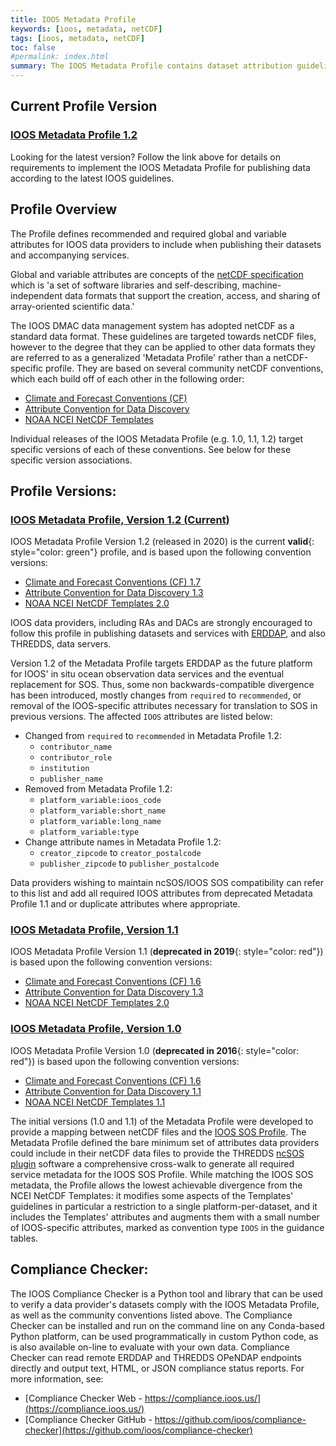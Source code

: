 ```yaml
---
title: IOOS Metadata Profile
keywords: [ioos, metadata, netCDF]
tags: [ioos, metadata, netCDF]
toc: false
#permalink: index.html
summary: The IOOS Metadata Profile contains dataset attribution guidelines and examples to help the US IOOS community publish datasets in netCDF and other related data formats in an interoperable manner.  The goal of the metadata profile is to allow users of IOOS' data services, such as ERDDAP, THREDDS, OPeNDAP, and SOS, seamless access and use across individual IOOS data providers' services.
---
```


## **Current Profile Version**

### [**IOOS Metadata Profile 1.2**](ioos-metadata-profile-v1-2.html)

Looking for the latest version?  Follow the link above for details on requirements to implement the IOOS Metadata Profile for publishing data according to the latest IOOS guidelines.

## **Profile Overview**

The Profile defines recommended and required global and variable attributes for IOOS data providers to include when publishing their datasets and accompanying services.

Global and variable attributes are concepts of the [netCDF specification](https://www.unidata.ucar.edu/software/netcdf/docs/) which is 'a set of software libraries and self-describing, machine-independent data formats that support the creation, access, and sharing of array-oriented scientific data.'  

The IOOS DMAC data management system has adopted netCDF as a standard data format.  These guidelines are targeted towards netCDF files, however to the degree that they can be applied to other data formats they are referred to as a generalized 'Metadata Profile' rather than a netCDF-specific profile.  They are based on several community netCDF conventions, which each build off of each other in the following order:

- [Climate and Forecast Conventions (CF)](http://cfconventions.org/)
- [Attribute Convention for Data Discovery](http://wiki.esipfed.org/index.php?title=Attribute_Convention_for_Data_Discovery)
- [NOAA NCEI NetCDF Templates](https://www.nodc.noaa.gov/data/formats/netcdf)

Individual releases of the IOOS Metadata Profile (e.g. 1.0, 1.1, 1.2) target specific versions of each of these conventions.  See below for these specific version associations.

## Profile Versions:

### [**IOOS Metadata Profile, Version 1.2** (Current)](ioos-metadata-profile-v1-2.html)

IOOS Metadata Profile Version 1.2 (released in 2020) is the current **valid**{: style="color: green"} profile, and is based upon the following convention versions:

- [Climate and Forecast Conventions (CF) 1.7](http://cfconventions.org/Data/cf-conventions/cf-conventions-1.7/cf-conventions.html)
- [Attribute Convention for Data Discovery 1.3](http://wiki.esipfed.org/index.php/Attribute_Convention_for_Data_Discovery_1-3)
- [NOAA NCEI NetCDF Templates 2.0](https://www.nodc.noaa.gov/data/formats/netcdf/v2.0/)

IOOS data providers, including RAs and DACs are strongly encouraged to follow this profile in publishing datasets and services with [ERDDAP](https://coastwatch.pfeg.noaa.gov/erddap/index.html), and also THREDDS, data servers.

Version 1.2 of the Metadata Profile targets ERDDAP as the future platform for IOOS' in situ ocean observation data services and the eventual replacement for SOS.  Thus, some non backwards-compatible divergence has been introduced, mostly changes from `required` to `recommended`, or removal of the IOOS-specific attributes necessary for translation to SOS in previous versions.  The affected `IOOS` attributes are listed below:

- Changed from `required` to `recommended` in Metadata Profile 1.2:
  - `contributor_name`
  - `contributor_role`
  - `institution`
  - `publisher_name`
- Removed from Metadata Profile 1.2:
  - `platform_variable:ioos_code`
  - `platform_variable:short_name`
  - `platform_variable:long_name`
  - `platform_variable:type`
- Change attribute names in Metadata Profile 1.2:
  - `creator_zipcode` to `creator_postalcode`
  - `publisher_zipcode` to `publisher_postalcode`

Data providers wishing to maintain ncSOS/IOOS SOS compatibility can refer to this list and add all required IOOS attributes from deprecated Metadata Profile 1.1 and or duplicate attributes where appropriate.


### [**IOOS Metadata Profile, Version 1.1**](ioos-metadata-profile-v1-1.html)

IOOS Metadata Profile Version 1.1 (**deprecated in 2019**{: style="color: red"}) is based upon the following convention versions:

- [Climate and Forecast Conventions (CF) 1.6](http://cfconventions.org/cf-conventions/v1.6.0/cf-conventions.html)
- [Attribute Convention for Data Discovery 1.3](http://wiki.esipfed.org/index.php/Attribute_Convention_for_Data_Discovery_1-3)
- [NOAA NCEI NetCDF Templates 2.0](https://www.nodc.noaa.gov/data/formats/netcdf/v2.0/)

### [**IOOS Metadata Profile, Version 1.0**](ioos-metadata-profile-v1-0.html)

IOOS Metadata Profile Version 1.0 (**deprecated in 2016**{: style="color: red"}) is based upon the following convention versions:

- [Climate and Forecast Conventions (CF) 1.6](http://cfconventions.org/cf-conventions/v1.6.0/cf-conventions.html)
- [Attribute Convention for Data Discovery 1.1](http://wiki.esipfed.org/index.php/Attribute_Convention_for_Data_Discovery_1-1)
- [NOAA NCEI NetCDF Templates 1.1](https://www.nodc.noaa.gov/data/formats/netcdf/v1.1/)

The initial versions (1.0 and 1.1) of the Metadata Profile were developed to provide a mapping between netCDF files and the [IOOS SOS Profile](https://ioos.github.io/sos-guidelines/).  The Metadata Profile defined the bare minimum set of attributes data providers could include in their netCDF data files to provide the THREDDS [ncSOS plugin](https://github.com/asascience-open/ncSOS) software a comprehensive cross-walk to generate all required service metadata for the IOOS SOS Profile.  While matching the IOOS SOS metadata, the Profile allows the lowest achievable divergence from the NCEI NetCDF Templates: it modifies some aspects of the Templates' guidelines in particular a restriction to a single platform-per-dataset, and it includes the Templates' attributes and augments them with a small number of IOOS-specific attributes, marked as convention type `IOOS` in the guidance tables.


## Compliance Checker:

The IOOS Compliance Checker is a Python tool and library that can be used to verify a data provider's datasets comply with the IOOS Metadata Profile, as well as the community conventions listed above.  The Compliance Checker can be installed and run on the command line on any Conda-based Python platform, can be used programmatically in custom Python code, as is also available on-line to evaluate with your own data.  Compliance Checker can read remote ERDDAP and THREDDS OPeNDAP endpoints directly and output text, HTML, or JSON compliance status reports.  For more information, see:

- [Compliance Checker Web - https://compliance.ioos.us/](https://compliance.ioos.us/)
- [Compliance Checker GitHub - https://github.com/ioos/compliance-checker](https://github.com/ioos/compliance-checker)
